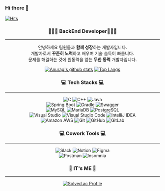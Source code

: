 ### Hi there 👋
<!-- ![header](https://capsule-render.vercel.app/api?type=wave&color=auto&height=300&section=header&text=capsule%20render&fontSize=90) -->
<!--
**sudhdkso/sudhdkso** is a ✨ _special_ ✨ repository because its `README.md` (this file) appears on your GitHub profile.

Here are some ideas to get you started:

- 🔭 I’m currently working on ...
- 🌱 I’m currently learning ...
- 👯 I’m looking to collaborate on ...
- 🤔 I’m looking for help with ...
- 💬 Ask me about ...
- 📫 How to reach me: ...
- 😄 Pronouns: ...
- ⚡ Fun fact: ...
-->
[![Hits](https://hits.seeyoufarm.com/api/count/incr/badge.svg?url=https%3A%2F%2Fgithub.com%2Fsudhdkso%2Fhit-counter&count_bg=%2379C83D&title_bg=%23555555&icon=&icon_color=%23E7E7E7&title=hits&edge_flat=false)](https://hits.seeyoufarm.com)

<div align="center"><h3>👩🏻‍💻 BackEnd Developer👩🏻‍💻</h3></div>
<hr/>
<div align="center">
  

 안녕하세요
 팀원들과 **함께 성장**하는 개발자입니다. <br/>
 개발자로서 **꾸준히 노력**하고 배우며 기술 습득이 빠릅니다. <br/>
 문제를 해결하는 것에 원동력을 얻는 **무한 동력** 개발자입니다. <br/>

  [![Anurag's github stats](https://github-readme-stats.vercel.app/api?username=sudhdkso&card_width=370)](https://github.com/anuraghazra/github-readme-stats)
  [![Top Langs](https://github-readme-stats.vercel.app/api/top-langs/?username=sudhdkso&layout=compact&card_width=250)](https://github.com/anuraghazra/github-readme-stats)
  
</div>
<div align="center"><h3> 💻 Tech Stacks 💻</h3></div>
<hr/>
<div align="center">
<!-- 언어 -->
  <div>
    <img alt="C" src ="https://img.shields.io/badge/C-A8B9CC.svg?&style=flat&logo=C&logoColor=white"/>
    <img alt="C++" src ="https://img.shields.io/badge/C++-00599C.svg?&style=flat&logo=cplusplus&logoColor=white"/>
    <img alt="Java" src ="https://img.shields.io/badge/Java-007396.svg?&style=flat&logo=OpenJDK&logoColor=white"/>
  </div>

<!-- 프레임워크 -->
  <div>
    <img alt="Spring Boot" src ="https://img.shields.io/badge/Spring Boot-6DB33F.svg?&style=flat&logo=Spring Boot&logoColor=white"/>
    <img alt="Gradle" src ="https://img.shields.io/badge/Gradle-02303A.svg?&style=flat&logo=Gradle&logoColor=white"/>
    <img alt="Swagger" src ="https://img.shields.io/badge/Swagger-85EA2D.svg?&style=flat&logo=Swagger&logoColor=white"/>
  </div>
<!-- DB -->
  <div>
    <img alt="MySQL" src ="https://img.shields.io/badge/MySQL-4479A1.svg?&style=flat&logo=MySQL&logoColor=white"/>
    <img alt="MariaDB" src ="https://img.shields.io/badge/MariaDB-003545.svg?&style=flat&logo=MariaDB&logoColor=white"/>
    <img alt="PostgreSQL" src ="https://img.shields.io/badge/PostgreSQL-4169E1.svg?&style=flat&logo=PostgreSQL&logoColor=white"/>
  </div>

  <div>
    <img alt="Visual Studio" src ="https://img.shields.io/badge/Visual Studio-5C2D91.svg?&style=flat&logo=Visual Studio&logoColor=white"/>
    <img alt="Visual Studio Code" src ="https://img.shields.io/badge/Visual Studio Code-007ACC.svg?&style=flat&logo=Visual Studio Code&logoColor=white"/>
    <img alt="IntelliJ IDEA" src ="https://img.shields.io/badge/IntelliJ IDEA-000000.svg?&style=flat&logo=IntelliJIDEA&logoColor=white"/>
  </div>
  
  <div>
    <img alt="Amazon AWS" src ="https://img.shields.io/badge/Amazon AWS-232F3E.svg?&style=flat&logo=Amazon AWS&logoColor=white"/>
    <img alt="Git" src ="https://img.shields.io/badge/Git-F05032.svg?&style=flat&logo=Git&logoColor=white"/>
    <img alt="GitHub" src ="https://img.shields.io/badge/GitHub-181717.svg?&style=flat&logo=GitHub&logoColor=white"/>
    <img alt="GitLab" src ="https://img.shields.io/badge/GitLab-FC6D26.svg?&style=flat&logo=GitLab&logoColor=white"/>
  </div>
</div>
<div align="center"><h3> 💻 Cowork Tools 💻</h3></div>
<hr/>
<div align="center">
<img alt="Slack" src ="https://img.shields.io/badge/Slack-4A154B.svg?&style=flat&logo=Slack&logoColor=white"/>
<img alt="Notion" src ="https://img.shields.io/badge/Notion-000000.svg?&style=flat&logo=Notion&logoColor=white"/>
<img alt="Figma" src ="https://img.shields.io/badge/Figma-F24E1E.svg?&style=flat&logo=Figma&logoColor=white"/>
<br/>
<img alt="Postman" src ="https://img.shields.io/badge/Postman-FF6C37.svg?&style=flat&logo=Postman&logoColor=white"/>
<img alt="Insomnia" src ="https://img.shields.io/badge/Insomnia-4000BF.svg?&style=flat&logo=Insomnia&logoColor=white"/>
</div>

<div align="center"><h3>🌹 IT's ME 🌹</h3></div>
<hr>

<div align="center"> 
  
  [![Solved.ac Profile](http://mazassumnida.wtf/api/v2/generate_badge?boj=wldbs0617)](https://solved.ac/wldbs0617/) 
</div>
